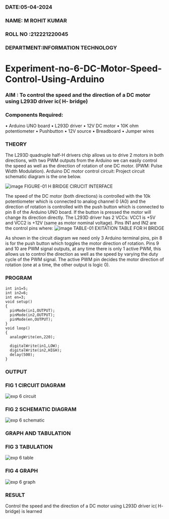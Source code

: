 
###  DATE:05-04-2024 

###  NAME: M ROHIT KUMAR
###  ROLL NO :212221220045
###  DEPARTMENT:INFORMATION TECHNOLOGY
# Experiment-no-6-DC-Motor-Speed-Control-Using-Arduino
### AIM : To control the speed and the direction of a DC motor using L293D driver ic( H- bridge)

### Components Required:
•	Arduino UNO board
•	L293D driver
•	12V DC motor
•	10K ohm potentiometer
•	Pushbutton
•	12V source
•	Breadboard
•	Jumper wires
### THEORY 
The L293D quadruple half-H drivers chip allows us to drive 2 motors in both directions, with two PWM outputs from the Arduino we can easily control the speed as well as the direction of rotation of one DC motor. (PWM: Pulse Width Modulation).
Arduino DC motor control circuit:
Project circuit schematic diagram is the one below.

![image](https://user-images.githubusercontent.com/36288975/167763051-b230c183-afc5-46f2-ba95-0f95e10dd6c9.png)
FIGURE-01 H BRIDGE CIRUCIT INTERFACE 
 
The speed of the DC motor (both directions) is controlled with the 10k potentiometer which is connected to analog channel 0 (A0) and the direction of rotation is controlled with the push button which is connected to pin 8 of the Arduino UNO board. If the button is pressed the motor will change its direction directly.
The L293D driver has 2 VCCs: VCC1 is +5V and VCC2 is +12V (same as motor nominal voltage). Pins IN1 and IN2 are the control pins where:
![image](https://user-images.githubusercontent.com/36288975/167763120-1421c2c5-8381-49eb-b376-03f6e1113b7a.png)
TABLE-01 EXITATION TABLE FOR H BRIDGE 

As shown in the circuit diagram we need only 3 Arduino terminal pins, pin 8 is for the push button which toggles the motor direction of rotation. Pins 9 and 10 are PWM signal outputs, at any time there is only 1 active PWM, this allows us to control the direction as well as the speed by varying the duty cycle of the PWM signal. The active PWM pin decides the motor direction of rotation (one at a time, the other output is logic 0).

### PROGRAM 
```
int in1=5;
int in2=6;
int en=3;
void setup()
{
  pinMode(in1,OUTPUT);
  pinMode(in2,OUTPUT);
  pinMode(en,OUTPUT);
}
void loop()
{
  analogWrite(en,220);
  
  digitalWrite(in1,LOW);
  digitalWrite(in2,HIGH);
  delay(500);
}
```

### OUTPUT
### FIG 1 CIRCUIT DIAGRAM

![exp 6 circuit](https://github.com/dineshdk154/Experiment-no-7-DC-Motor-Speed-Control-Using-Arduino/assets/104413084/463bba8b-5bcd-4d13-9799-bbacb3943c26)

### FIG 2 SCHEMATIC DIAGRAM

![exp 6 schematic](https://github.com/dineshdk154/Experiment-no-7-DC-Motor-Speed-Control-Using-Arduino/assets/104413084/aa0ed257-41e6-441a-828f-61c35e3504a8)



### GRAPH AND TABULATION 

### FIG 3 TABULATION

![exp 6 table](https://github.com/dineshdk154/Experiment-no-7-DC-Motor-Speed-Control-Using-Arduino/assets/104413084/ca6c05f2-252b-4d10-ba2f-d06a4396a782)

### FIG 4 GRAPH

![exp 6 graph](https://github.com/dineshdk154/Experiment-no-7-DC-Motor-Speed-Control-Using-Arduino/assets/104413084/df6f1952-20c2-480c-805d-1c5fc20cc2d1)

### RESULT

Control the speed and the direction of a DC motor using L293D driver ic( H- bridge) is learned
